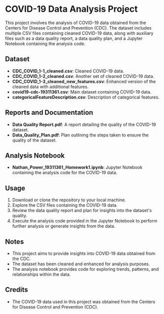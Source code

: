 # COVID-19 Data Analysis Project

This project involves the analysis of COVID-19 data obtained from the Centers for Disease Control and Prevention (CDC). The dataset includes multiple CSV files containing cleaned COVID-19 data, along with auxiliary files such as a data quality report, a data quality plan, and a Jupyter Notebook containing the analysis code.

## Dataset

- **CDC_COVID_1-1_cleaned.csv**: Cleaned COVID-19 data.
- **CDC_COVID_1-2_cleaned.csv**: Another set of cleaned COVID-19 data.
- **CDC_COVID_1-3_cleaned_new_features.csv**: Enhanced version of the cleaned data with additional features.
- **covid19-cdc-19311361.csv**: Main dataset containing COVID-19 data.
- **categoricalFeatureDescription.csv**: Description of categorical features.

## Reports and Documentation

- **Data Quality Report.pdf**: A report detailing the quality of the COVID-19 dataset.
- **Data_Quality_Plan.pdf**: Plan outlining the steps taken to ensure the quality of the dataset.

## Analysis Notebook

- **Nathan_Power_19311361_Homework1.ipynb**: Jupyter Notebook containing the analysis code for the COVID-19 data.

## Usage

1. Download or clone the repository to your local machine.
2. Explore the CSV files containing the COVID-19 data.
3. Review the data quality report and plan for insights into the dataset's quality.
4. Execute the analysis code provided in the Jupyter Notebook to perform further analysis or generate insights from the data.

## Notes

- This project aims to provide insights into COVID-19 data obtained from the CDC.
- The dataset has been cleaned and enhanced for analysis purposes.
- The analysis notebook provides code for exploring trends, patterns, and relationships within the data.

## Credits

- The COVID-19 data used in this project was obtained from the Centers for Disease Control and Prevention (CDC).
